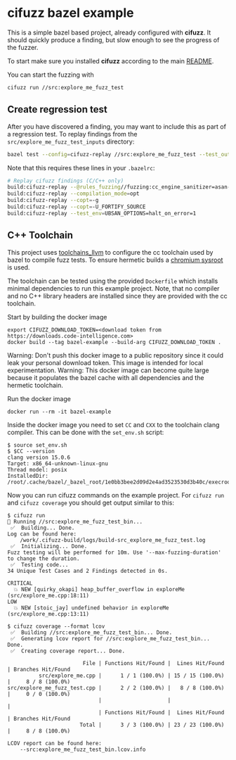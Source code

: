 # cifuzz bazel example

This is a simple bazel based project, already configured with
**cifuzz**. It should quickly produce a finding, but slow enough to
see the progress of the fuzzer.

To start make sure you installed **cifuzz** according to the
main [README](../../README.md).

You can start the fuzzing with

```bash
cifuzz run //src:explore_me_fuzz_test
```

## Create regression test

After you have discovered a finding, you may want to include this as
part of a regression test. To replay findings from the
`src/explore_me_fuzz_test_inputs` directory:

```bash
bazel test --config=cifuzz-replay //src:explore_me_fuzz_test --test_output=streamed
```

Note that this requires these lines in your `.bazelrc`:

```bash
# Replay cifuzz findings (C/C++ only)
build:cifuzz-replay --@rules_fuzzing//fuzzing:cc_engine_sanitizer=asan-ubsan
build:cifuzz-replay --compilation_mode=opt
build:cifuzz-replay --copt=-g
build:cifuzz-replay --copt=-U_FORTIFY_SOURCE
build:cifuzz-replay --test_env=UBSAN_OPTIONS=halt_on_error=1
```

## C++ Toolchain

This project uses
[toolchains_llvm](https://github.com/bazel-contrib/toolchains_llvm) to configure
the cc toolchain used by bazel to compile fuzz tests. To ensure hermetic
builds a [chromium sysroot](https://chromium.googlesource.com/chromium/src/+/HEAD/docs/linux/sysroot.md)
is used.

The toolchain can be tested using the provided `Dockerfile` which installs
minimal dependencies to run this example project. Note, that no compiler and no
C++ library headers are installed since they are provided with the cc toolchain.

Start by building the docker image

```
export CIFUZZ_DOWNLOAD_TOKEN=<download token from https://downloads.code-intelligence.com>
docker build --tag bazel-example --build-arg CIFUZZ_DOWNLOAD_TOKEN .
```

Warning: Don't push this docker image to a public repository since it could leak
         your personal download token. This image is intended for local
         experimentation.
Warning: This docker image can become quite large because it populates the bazel
         cache with all dependencies and the hermetic toolchain.

Run the docker image

```
docker run --rm -it bazel-example
```

Inside the docker image you need to set `CC` and `CXX` to the toolchain clang
compiler. This can be done with the `set_env.sh` script:

```
$ source set_env.sh
$ $CC --version
clang version 15.0.6
Target: x86_64-unknown-linux-gnu
Thread model: posix
InstalledDir: /root/.cache/bazel/_bazel_root/1e0bb3bee2d09d2e4ad3523530d3b40c/execroot/_main/external/toolchains_llvm~~llvm~llvm_toolchain_llvm/bin
```

Now you can run cifuzz commands on the example project. For `cifuzz run` and
`cifuzz coverage` you should get output similar to this:

```
$ cifuzz run
🚀 Running //src:explore_me_fuzz_test_bin...
 ✅  Building... Done.
Log can be found here:
    /work/.cifuzz-build/logs/build-src_explore_me_fuzz_test.log
 ✅  Initializing... Done.
Fuzz testing will be performed for 10m. Use '--max-fuzzing-duration' to change the duration.
 ✅  Testing code...
34 Unique Test Cases and 2 Findings detected in 0s.

CRITICAL
  💥 NEW [quirky_okapi] heap_buffer_overflow in exploreMe (src/explore_me.cpp:18:11)
LOW
  💥 NEW [stoic_jay] undefined behavior in exploreMe (src/explore_me.cpp:13:11)
```

```
$ cifuzz coverage --format lcov
 ✅  Building //src:explore_me_fuzz_test_bin... Done.
 ✅  Generating lcov report for //src:explore_me_fuzz_test_bin... Done.
 ✅  Creating coverage report... Done.

                        File | Functions Hit/Found |  Lines Hit/Found | Branches Hit/Found
          src/explore_me.cpp |      1 / 1 (100.0%) | 15 / 15 (100.0%) |     8 / 8 (100.0%)
src/explore_me_fuzz_test.cpp |      2 / 2 (100.0%) |   8 / 8 (100.0%) |     0 / 0 (100.0%)
                             |                     |                  |
                             | Functions Hit/Found |  Lines Hit/Found | Branches Hit/Found
                       Total |      3 / 3 (100.0%) | 23 / 23 (100.0%) |     8 / 8 (100.0%)

LCOV report can be found here:
    --src:explore_me_fuzz_test_bin.lcov.info
```
